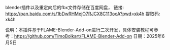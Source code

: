 blender插件以及重定向后的fbx文件存储在百度网盘，
链接: https://pan.baidu.com/s/1bDwRHMejO7RJCX8C113ooA?pwd=xk4h 提取码: xk4h 

说明：本插件基于FLAME-Blender-Add-on进行二次开发，具体安装教程可参考：https://github.com/TimoBolkart/FLAME-Blender-Add-on
日期：2025年6月5日

